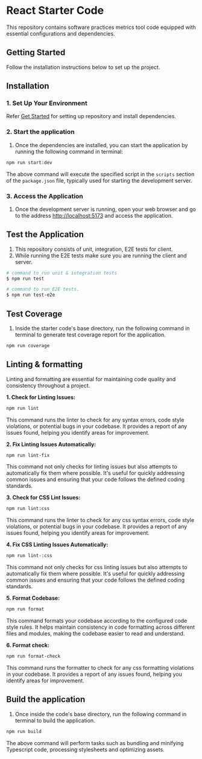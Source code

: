 # React Starter Code

This repository contains software practices metrics tool code equipped with
essential configurations and dependencies.

## Getting Started

Follow the installation instructions below to set up the project.

## Installation

### 1. Set Up Your Environment

Refer [Get Started](../README.md#getting-started) for setting up repository and
install dependencies.

### 2. Start the application

1. Once the dependencies are installed, you can start the application by running
   the following command in terminal:

```bash
npm run start:dev
```

The above command will execute the specified script in the `scripts` section of
the `package.json` file, typically used for starting the development server.

### 3. Access the Application

1. Once the development server is running, open your web browser and go to the
   address [http://localhost:5173](http://localhost:5173) and access the
   application.

## Test the Application

1. This repository consists of unit, integration, E2E tests for client.
2. While running the E2E tests make sure you are running the client and server.

```bash
# command to run unit & integration tests
$ npm run test

# command to run E2E tests.
$ npm run test-e2e
```

## Test Coverage

1. Inside the starter code's base directory, run the following command in
   terminal to generate test coverage report for the application.

```bash
npm run coverage
```

## Linting & formatting

Linting and formatting are essential for maintaining code quality and
consistency throughout a project.

**1. Check for Linting Issues:**

```bash
npm run lint
```

This command runs the linter to check for any syntax errors, code style
violations, or potential bugs in your codebase. It provides a report of any
issues found, helping you identify areas for improvement.

**2. Fix Linting Issues Automatically:**

```bash
npm run lint-fix
```

This command not only checks for linting issues but also attempts to
automatically fix them where possible. It's useful for quickly addressing common
issues and ensuring that your code follows the defined coding standards.

**3. Check for CSS Lint Issues:**

```bash
npm run lint:css
```

This command runs the linter to check for any css syntax errors, code style
violations, or potential bugs in your codebase. It provides a report of any
issues found, helping you identify areas for improvement.

**4. Fix CSS Linting Issues Automatically:**

```bash
npm run lint-:css
```

This command not only checks for css linting issues but also attempts to
automatically fix them where possible. It's useful for quickly addressing common
issues and ensuring that your code follows the defined coding standards.

**5. Format Codebase:**

```bash
npm run format
```

This command formats your codebase according to the configured code style rules.
It helps maintain consistency in code formatting across different files and
modules, making the codebase easier to read and understand.

**6. Format check:**

```bash
npm run format-check
```

This command runs the formatter to check for any css formatting violations in
your codebase. It provides a report of any issues found, helping you identify
areas for improvement.

## Build the application

1. Once inside the code's base directory, run the following command in terminal
   to build the application.

```bash
npm run build
```

The above command will perform tasks such as bundling and minifying Typescript
code, processing stylesheets and optimizing assets.
